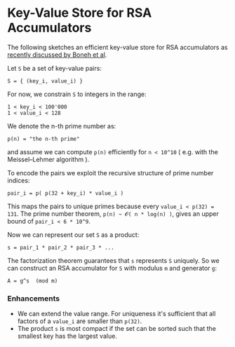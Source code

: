 # Key-Value Store for RSA Accumulators

The following sketches an efficient key-value store for RSA accumulators as [recently discussed by Boneh et al](https://eprint.iacr.org/2018/1188.pdf).


Let `S` be a set of key-value pairs:
```
S = { (key_i, value_i) }
```

For now, we constrain `S` to integers in the range:

```
1 < key_i < 100'000
1 < value_i < 128
```

We denote the n-th prime number as:
```
p(n) = "the n-th prime" 
```
and assume we can compute `p(n)` efficiently for `n < 10^10` ( e.g. with the Meissel–Lehmer algorithm ).

To encode the pairs we exploit the recursive structure of prime number indices:
```
pair_i = p( p(32 + key_i) * value_i )
```
This maps the pairs to unique primes because every `value_i < p(32) = 131`. The prime number theorem, `p(n) ~ 𝓞( n * log(n) )`, gives an upper bound of `pair_i < 6 * 10^9`.

Now we can represent our set `S` as a product:
```
s = pair_1 * pair_2 * pair_3 * ...
```

The factorization theorem guarantees that `s` represents `S` uniquely. So we can construct an RSA accumulator for `S` with modulus `m` and generator `g`:

```
A = g^s  (mod m)
```



### Enhancements
- We can extend the value range. For uniqueness it's sufficient that all factors of a `value_i` are smaller than `p(32)`.
- The product `s` is most compact if the set can be sorted such that the smallest key has the largest value.
